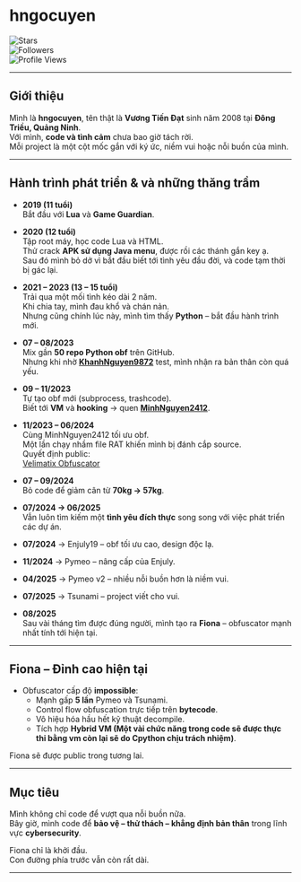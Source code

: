# hngocuyen

![Stars](https://img.shields.io/github/stars/hngocuyen?style=for-the-badge&color=yellow)  
![Followers](https://img.shields.io/github/followers/hngocuyen?style=for-the-badge&color=blue)  
![Profile Views](https://komarev.com/ghpvc/?username=hngocuyen&style=for-the-badge&color=brightgreen)

---

## Giới thiệu

Mình là **hngocuyen**, tên thật là **Vương Tiến Đạt** sinh năm 2008 tại **Đông Triều, Quảng Ninh**.  
Với mình, **code và tình cảm** chưa bao giờ tách rời.  
Mỗi project là một cột mốc gắn với ký ức, niềm vui hoặc nỗi buồn của mình.  

---

## Hành trình phát triển & và những thăng trầm

- **2019 (11 tuổi)**  
  Bắt đầu với **Lua** và **Game Guardian**.  

- **2020 (12 tuổi)**  
  Tập root máy, học code Lua và HTML.  
  Thử crack **APK sử dụng Java menu**, được rồi các thánh gắn key ạ.  
  Sau đó mình bỏ dở vì bắt đầu biết tới tình yêu đầu đời, và code tạm thời bị gác lại.  

- **2021 – 2023 (13 – 15 tuổi)**  
  Trải qua một mối tình kéo dài 2 năm.  
  Khi chia tay, mình đau khổ và chán nản.  
  Nhưng cũng chính lúc này, mình tìm thấy **Python** – bắt đầu hành trình mới.  

- **07 – 08/2023**  
  Mix gần **50 repo Python obf** trên GitHub.  
  Nhưng khi nhờ **[KhanhNguyen9872](https://github.com/KhanhNguyen9872)** test, mình nhận ra bản thân còn quá yếu.  

- **09 – 11/2023**  
  Tự tạo obf mới (subprocess, trashcode).  
  Biết tới **VM** và **hooking** → quen **[MinhNguyen2412](https://github.com/MinhNguyenSystem)**.  

- **11/2023 – 06/2024**  
  Cùng MinhNguyen2412 tối ưu obf.  
  Một lần chạy nhầm file RAT khiến mình bị đánh cắp source.  
  Quyết định public:  
  [Velimatix Obfuscator](https://github.com/hngocuyen/velimatix-obfuscator)  

- **07 – 09/2024**  
  Bỏ code để giảm cân từ **70kg → 57kg**.  

- **07/2024 → 06/2025**  
  Vẫn luôn tìm kiếm một **tình yêu đích thực** song song với việc phát triển các dự án.  

- **07/2024** → Enjuly19 – obf tối ưu cao, design độc lạ.  
- **11/2024** → Pymeo – nâng cấp của Enjuly.  
- **04/2025** → Pymeo v2 – nhiều nỗi buồn hơn là niềm vui.  
- **07/2025** → Tsunami – project viết cho vui.  

- **08/2025**  
  Sau vài tháng tìm được đúng người, mình tạo ra **Fiona** – obfuscator mạnh nhất tính tới hiện tại.  

---

## Fiona – Đỉnh cao hiện tại

- Obfuscator cấp độ **impossible**:  
  - Mạnh gấp **5 lần** Pymeo và Tsunami.  
  - Control flow obfuscation trực tiếp trên **bytecode**.  
  - Vô hiệu hóa hầu hết kỹ thuật decompile.  
  - Tích hợp **Hybrid VM (Một vài chức năng trong code sẽ được thực thi bằng vm còn lại sẽ do Cpython chịu trách nhiệm)**.  

Fiona sẽ được public trong tương lai.  

---

## Mục tiêu

Mình không chỉ code để vượt qua nỗi buồn nữa.  
Bây giờ, mình code để **bảo vệ – thử thách – khẳng định bản thân** trong lĩnh vực **cybersecurity**.  

Fiona chỉ là khởi đầu.  
Con đường phía trước vẫn còn rất dài.  

---
